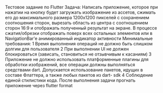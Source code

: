 Тестовое задание по Flutter
Задача:
Написать приложение, которое при нажатии на кнопку будет загружать изображение из
ассетов, сжимать его до максимального размера 1200x1200 пикселей с сохранением
соотношения сторон, вырезать область из центра с соотношением сторон 16:9 и
отображать полученный результат на экране. В процессе сжатия/обрезки отображать
поверх всех остальных элементов или в NavigationBar’е анимированный индикатор
активности
Минимальные требования:
1 Время выполнения операций не должно быть слишком долгим для пользователя
2 При выполнении UI не должен блокироваться (зависать, становиться не
отзывчивым к касаниям)
3 Приложение не должно использовать платформенные плагины для обработки
изображений, все операции должны выполняться средствами dart. Допускается
использование пакетов, идущих в составе Флаттера, а также любых пакетов из dart-
sdk
4 Соблюдение единой стилистики кода. После выполнения задачи прогнать
приложение через flutter format